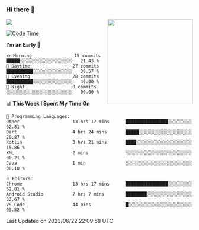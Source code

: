 ### Hi there 👋

![](https://metrics.lecoq.io/itaowu?template=classic&config.timezone=Asia%2FShanghai)
<img align='right' src="https://media.giphy.com/media/M9gbBd9nbDrOTu1Mqx/giphy.gif" width="230">

<!--START_SECTION:waka-->
![Code Time](http://img.shields.io/badge/Code%20Time-105%20hrs%2025%20mins-blue)

**I'm an Early 🐤** 

```text
🌞 Morning                15 commits          █████░░░░░░░░░░░░░░░░░░░░   21.43 % 
🌆 Daytime                27 commits          ██████████░░░░░░░░░░░░░░░   38.57 % 
🌃 Evening                28 commits          ██████████░░░░░░░░░░░░░░░   40.00 % 
🌙 Night                  0 commits           ░░░░░░░░░░░░░░░░░░░░░░░░░   00.00 % 
```


📊 **This Week I Spent My Time On** 

```text
💬 Programming Languages: 
Other                    13 hrs 17 mins      ████████████████░░░░░░░░░   62.81 % 
Dart                     4 hrs 24 mins       █████░░░░░░░░░░░░░░░░░░░░   20.87 % 
Kotlin                   3 hrs 21 mins       ████░░░░░░░░░░░░░░░░░░░░░   15.86 % 
XML                      2 mins              ░░░░░░░░░░░░░░░░░░░░░░░░░   00.21 % 
Java                     1 min               ░░░░░░░░░░░░░░░░░░░░░░░░░   00.10 % 

🔥 Editors: 
Chrome                   13 hrs 17 mins      ████████████████░░░░░░░░░   62.81 % 
Android Studio           7 hrs 7 mins        ████████░░░░░░░░░░░░░░░░░   33.67 % 
VS Code                  44 mins             █░░░░░░░░░░░░░░░░░░░░░░░░   03.52 % 
```


 Last Updated on 2023/06/22 22:09:58 UTC
<!--END_SECTION:waka-->

<!--
**itaowu/itaowu** is a ✨ _special_ ✨ repository because its `README.md` (this file) appears on your GitHub profile.

Here are some ideas to get you started:

- 🔭 I’m currently working on ...
- 🌱 I’m currently learning ...
- 👯 I’m looking to collaborate on ...
- 🤔 I’m looking for help with ...
- 💬 Ask me about ...
- 📫 How to reach me: ...
- 😄 Pronouns: ...
- ⚡ Fun fact: ...
-->
